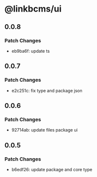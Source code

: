 # @linkbcms/ui

## 0.0.8

### Patch Changes

- eb9ba6f: update ts

## 0.0.7

### Patch Changes

- e2c251c: fix type and package json

## 0.0.6

### Patch Changes

- 92714ab: update files package ui

## 0.0.5

### Patch Changes

- b6edf26: update package and core type

